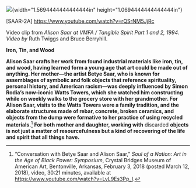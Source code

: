 ![](media/image1.png){width="1.5694444444444444in" height="1.0694444444444444in"}

\[SAAR-2A\] <https://www.youtube.com/watch?v=rQSrNM5JjRc>

Video clip from *Alison Saar at VMFA / Tangible Spirit Part 1 and 2, 1994. Video by* Ruth Twiggs and Bruce Berryhill.

**Iron, Tin, and Wood**

**Alison Saar crafts her work from found industrial materials like iron, tin, and wood, having learned form a young age that art could be made out of anything. Her mother—the artist Betye Saar, who is known for assemblages of symbolic and folk objects that reference spirituality, personal history, and American racism—was deeply influenced by Simon Rodia’s now-iconic Watts Towers, which she watched him constructing while on weekly walks to the grocery store with her grandmother. For Alison Saar, visits to the Watts Towers were a family tradition, and the elaborate structures made of rebar, concrete, broken ceramics, and objects from the dump were formative to her practice of using recycled materials.**[^1] **For both mother and daughter, working with** discarded **objects is not just a matter of resourcefulness but a kind of recovering of the life and spirit that all things have.**

[^1]: “Conversation with Betye Saar and Alison Saar,” *Soul of a Nation: Art in the Age of Black Power: Symposium*, Crystal Bridges Museum of American Art, Bentonville, Arkansas, February 3, 2018 (posted March 12, 2018), video, 30:21 minutes, available at <https://www.youtube.com/watch?v=LvL9Es3Pp_I>.
